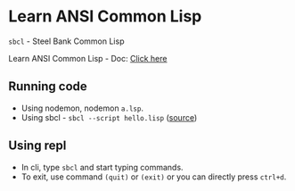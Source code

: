# Learn ANSI Common Lisp

`sbcl` - Steel Bank Common Lisp

Learn ANSI Common Lisp - Doc: [Click here](https://docs.google.com/document/d/1RwyJIq2BK2aAg6gppS-dchKL2pX-6wmWBBDorLKj8aw/edit?tab=t.0#heading=h.6pdh5zv510ur)

## Running code

- Using nodemon, nodemon `a.lsp`.
- Using sbcl - `sbcl --script hello.lisp` ([source](https://chatgpt.com/c/68f13a71-f710-8322-bdf1-d307e7cdf32f))

## Using repl

- In cli, type `sbcl` and start typing commands.
- To exit, use command `(quit)` or `(exit)` or you can directly press `ctrl+d`.
